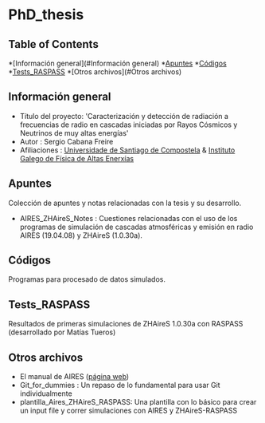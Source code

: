# PhD_thesis

## Table of Contents
*[Información general](#Información general)
*[Apuntes](#Apuntes)
*[Códigos](#Códigos)
*[Tests_RASPASS](#Tests_RASPASS)
*[Otros archivos](#Otros archivos)

## Información general

* Título del proyecto: 'Caracterización y detección de radiación a frecuencias de radio en cascadas iniciadas por Rayos Cósmicos y Neutrinos de muy altas energías'
* Autor : Sergio Cabana Freire
* Afiliaciones : [Universidade de Santiago de Compostela](https://www.usc.gal/es) & [Instituto Galego de Física de Altas Enerxías](https://igfae.usc.es/igfae/es/)

## Apuntes

Colección de apuntes y notas relacionadas con la tesis y su desarrollo.

* AIRES_ZHAireS_Notes : Cuestiones relacionadas con el uso de los programas de simulación de cascadas atmosféricas y emisión en radio AIRES (19.04.08) y ZHAireS (1.0.30a).

## Códigos

Programas para procesado de datos simulados.

## Tests_RASPASS

Resultados de primeras simulaciones de ZHAireS 1.0.30a con RASPASS (desarrollado por Matías Tueros)

## Otros archivos

* El manual de AIRES ([página web](http://aires.fisica.unlp.edu.ar/))
* Git_for_dummies : Un repaso de lo fundamental para usar Git individualmente
* plantilla_Aires_ZHAireS_RASPASS: Una plantilla con lo básico para crear un input file y correr simulaciones con AIRES y ZHAireS-RASPASS